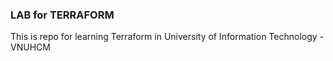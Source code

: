 ### LAB for TERRAFORM
This is repo for learning Terraform in University of Information Technology - VNUHCM

